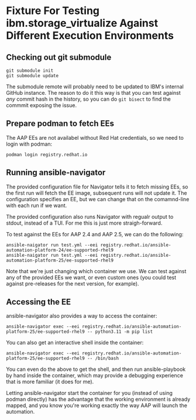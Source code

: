 # Fixture For Testing ibm.storage_virtualize Against Different Execution Environments

## Checking out git submodule

    git submodule init
    git submodule update    

The submodule remote will probably need to be updated to IBM's internal GitHub
instance. The reason to do it this way is that you can test against *any* commit
hash in the history, so you can do `git bisect` to find the commmit exposing the
issue.

## Prepare podman to fetch EEs

The AAP EEs are not availabel without Red Hat credentials, so we need to
login with podman:

    podman login registry.redhat.io

## Running ansible-navigator

The provided configuration file for Navigator tells it to fetch missing EEs, so the first run
will fetch the EE image, subsequent runs will not update it.  The configuration specifies an
EE, but we can change that on the comamnd-line with each run if we want.

The provided configuration also runs Navigator with regualr output to stdout, instead
of a TUI. For me this is just more straigh-forward.

To test against the EEs for AAP 2.4 and AAP 2.5, we can do the following:

    ansible-naigator run test.yml --eei registry.redhat.io/ansible-automation-platform-24/ee-supported-rhel9
    ansible-naigator run test.yml --eei registry.redhat.io/ansible-automation-platform-25/ee-supported-rhel9

Note that we're just changing which container we use. We can test against any of the
provided EEs we want, or even custom ones (you could test against pre-releases for the
next version, for example).

## Accessing the EE

ansible-navigator also provides a way to access the container:

    ansible-navigator exec --eei registry.redhat.io/ansible-automation-platform-25/ee-supported-rhel9 -- python3.11 -m pip list

You can also get an interactive shell inside the container:

    ansible-navigator exec --eei registry.redhat.io/ansible-automation-platform-25/ee-supported-rhel9 -- /bin/bash

You can even do the above to get the shell, and then run ansible-playbook by hand
inside the container, which may provide a debugging experience that is more familiar
(it does for me).

Letting ansible-navigator start the container for you (instead of using podman directly)
has the advantage that the working environment is already mapped, and you know
you're working exactly the way AAP will launch the automation.
